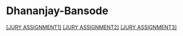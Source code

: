 # Dhananjay-Bansode

[[JURY ASSIGNMENT1]](https://nift-web-design-delhi.github.io/Dhananjay-Bansode/assignment1/)
[[JURY ASSIGNMENT2]](https://nift-web-design-delhi.github.io/Dhananjay-Bansode/Assignment2/)
[[JURY ASSIGNMENT3]](https://nift-web-design-delhi.github.io/Dhananjay-Bansode/dhananjay/)
